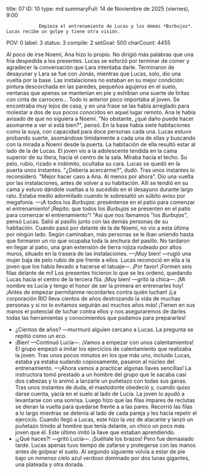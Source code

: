 title:          07
ID:             10
type:           md
summaryFull:    14 de Noviembre de 2025 (viernes), 9:00
                
                Empieza el entrenamiento de Lucas y los demás *Burbujas*. Lucas recibe un golpe y tiene otra visión.
POV:            0
label:          3
status:         3
compile:        2
setGoal:        500
charCount:      4455


Al poco de irse Noemí, Ana hizo lo propio. No dirigió más palabras que una fría despedida a los presentes.
Lucas se esforzó por terminar de comer y agradecer la conversación que Lara intentaba darle. Terminaron de desayunar y Lara se fue con Jonás, mientras que Lucas, solo, dio una vuelta por la base.
Las instalaciones no estaban en su mejor condición: pintura descorchada en las paredes, pequeños agujeros en el suelo, ventanas que apenas se mantenían en pie y exhibían una suerte de tiritas con cinta de carrocero...
Todo lo anterior poco importaba al joven. Se encontraba muy lejos de casa, y en una frase se las había arreglado para molestar a dos de sus pocos conocidos en aquel lugar remoto.
Ana le había avisado de que no siguiera a Noemí. 
"No obstante, ¿qué daño puede hacer asomarme a ver si está bien?", pensó.
En la base había siete habitaciones como la suya, con capacidad para doce personas cada una. Lucas estuvo probando suerte, asomándose tímidamente a cada una de ellas y buscando con la mirada a Noemí desde la puerta.
La habitación de ella resultó estar al lado de la de Lucas. El joven vio a la adolescente tendida en la cama superior de su litera, hacia el centro de la sala. Miraba hacia el techo.
Su pelo, rubio, rizado e indómito, ocultaba su cara.
Lucas se quedó en la puerta unos instantes. "¿Debería acercarme?", dudó.
Tras unos instantes lo reconsideró.
"Mejor hacer caso a Ana. Al menos por ahora".
Dio una vuelta por las instalaciones, antes de volver a su habitación. Allí se tendió en su cama y estuvo dándole vueltas a lo sucedido en el desayuno durante largo rato. Estaba medio adormilado cuando le sobresaltó un súbito aviso por megafonía.
—¡A todos los *Burbujas*: preséntense en el patio para comenzar el entrenamiento! ¡Repito: que todos los *Burbujas* se presenten en el patio para comenzar el entrenamiento"!
"Así que nos llamamos "los *Burbujas*", pensó Lucas.
Salió al pasillo junto con las demás personas de su habitación. Cuando pasó por delante de la de Noemí, no vio a esta última por ningún lado.
Según caminaban, más personas se le iban uniendo hasta que formaron un río que ocupaba toda la anchura del pasillo.
No tardaron en llegar al patio, una gran extensión de tierra rojiza rodeado por altos muros, situado en la trasera de las instalaciones.
—¡Muy bien! —rugió una mujer baja de pelo rubio de pie frente a ellos. Lucas reconoció en ella a la joven que los había llevado a hacerse el tatuaje—. ¡Por favor! ¡Formen seis filas delante de mí!
Los presentes hicieron lo que se les ordenó, quedando Lucas hacia el centro de la tercera fila.
¡Muy bien! —gritó la chica—. ¡Mi nombre es Lucía y tengo el honor de ser la primera en entrenarles hoy! ¡Antes de empezar permítanme recordarles contra quién luchan! ¡La corporación RIO lleva cientos de años destrozando la vida de muchas personas y si no lo evitamos seguirán así muchos años más! ¡Tienen en sus manos el potencial de luchar contra ellos y nos aseguraremos de darles todas las herramientas y conocimientos que podamos para prepararles!
- ¿Cientos de años? —murmuró alguien cercano a Lucas. La pregunta se repitió como un eco.
- ¡Bien! —Continuó Lucía—. ¡Vamos a empezar con unos calentamientos!
El grupo empezó a imitar los ejercicios de calentamiento que realizaba la joven. Tras unos pocos minutos en los que más uno, incluido Lucas, estaba ya estaba sudando copiosamente, pasaron al núcleo del entrenamiento.
—¡Ahora vamos a practicar algunas llaves sencillas!
La instructora tomó prestado a un hombre del grupo que le sacaba casi dos cabezas y lo animó a lanzarle un puñetazo con todas sus ganas. Tras unos instantes de duda, el mastodonte obedeció y, cuando quiso darse cuenta, yacía en el suelo al lado de Lucía.
La joven lo ayudó a levantarse con una sonrisa. Luego hizo que las filas impares de reclutas se dieran la vuelta para quedarse frente a a las pares. Recorrió las filas a lo largo mientras se detenía al lado de cada pareja y les hacía repetir el ejercicio.
Cuando llegó a Lucas, este hizo la vez de atacante y lanzó un puñetazo tímido al hombre que tenía delante, un chico un poco más joven que él. Este último imitó la llave que estaban aprendiendo.
- ¡¿Qué haces?! —gritó Lucía—. ¡Suéltale los brazos!
Pero fue demasiado tarde. Lucas apenas tuvo tiempo de zafarse y protegerse con las manos antes de golpear el suelo.
Al segundo siguiente volvía a estar de pie bajo un inmenso cielo azul verdoso dominado por dos lunas gigantes, una plateada y otra dorada.